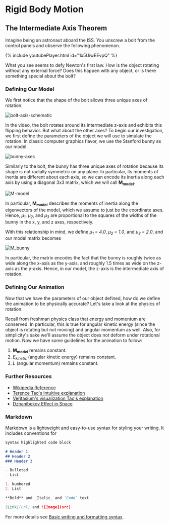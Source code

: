 # Rigid Body Motion

## The Intermediate Axis Theorem
Imagine being an astronaut aboard the ISS. You unscrew a bolt from the control panels and observe the following phenomenon. 

{% include youtubePlayer.html id="1x5UiwEEvpQ" %}

What you see seems to defy Newton's first law. How is the object rotating without any external force?
Does this happen with any object, or is there something special about the bolt?

### Defining Our Model
We first notice that the shape of the bolt allows three unique axes of rotation.

![bolt-axis-schematic](https://user-images.githubusercontent.com/47429091/145023831-84d359e2-497d-47cb-ac33-537d130645f2.png)

In the video, the bolt rotates around its intermediate z-axis and exhibits this flipping behavior. But what about the other axes? To begin our investigation, we first define the parameters of the object we will use to simulate the rotation. In classic computer graphics flavor, we use the Stanford bunny as our model.

![bunny-axes](https://user-images.githubusercontent.com/47429091/145128096-5ae962af-1cd4-4ab7-b772-772dba7ab1af.png)

Similarly to the bolt, the bunny has three unique axes of rotation because its shape is not radially symmetric on any plane. In particular, its moments of inertia are different about each axis, so we can encode its inertia along each axis by using a diagonal 3x3 matrix, which we will call **M<sub>model</sub>**.

![M-model](https://user-images.githubusercontent.com/47429091/145130163-8ebb0808-d7c7-47ba-9998-ff3215050269.png)

In particular, **M<sub>model</sub>** describes the moments of inertia along the eigenvectors of the model, which we assume to just be the coordinate axes. Hence,
_μ<sub>1</sub>_, _μ<sub>2</sub>_, and _μ<sub>3</sub>_ are proportional to the squares of the widths of the bunny in the x, y, and z axes, respectively.

With this relationship in mind, we define _μ<sub>1</sub> = 4.0_, _μ<sub>2</sub> = 1.0_, and _μ<sub>3</sub> = 2.0_, and our model matrix becomes

![M_bunny](https://user-images.githubusercontent.com/47429091/145131829-c7f7e400-51d9-490f-b9b8-c08ba7617f8b.png)

In particular, the matrix encodes the fact that the bunny is roughly twice as wide along the x-axis as the y-axis, and roughly 1.5 times as wide on the z-axis as the y-axis. Hence, in our model, the z-axis is the intermediate axis of rotation. 

### Defining Our Animation
Now that we have the parameters of our object defined, how do we define the animation to be physically accurate? Let's take a look at the physics of rotation.

Recall from freshman physics class that energy and momentum are conserved. In particular, this is true for angular kinetic energy (since the object is rotating but not moving) and angular momentum as well. Also, for simplicity's sake we'll assume the object does not deform under rotational motion. Now we have some guidelines for the animation to follow:

1. **M<sub>model</sub>** remains constant.
2. _E<sub>kinetic</sub>_ (angular kinetic energy) remains constant.
3. _L_ (angular momentum) remains constant.



### Further Resources
- [Wikipedia Reference](https://en.wikipedia.org/wiki/Tennis_racket_theorem)
- [Terence Tao's intuitive explanation](https://mathoverflow.net/a/82020)
- [Veritasium's visualization Tao's explanation](https://www.youtube.com/watch?v=1VPfZ_XzisU)
- [Dzhanibekov Effect in Space](https://user-images.githubusercontent.com/47429091/145022696-35249db9-51d7-41f9-b4bb-36b7ce644d72.mp4)


### Markdown

Markdown is a lightweight and easy-to-use syntax for styling your writing. It includes conventions for

```markdown
Syntax highlighted code block

# Header 1
## Header 2
### Header 3

- Bulleted
- List

1. Numbered
2. List

**Bold** and _Italic_ and `Code` text

[Link](url) and ![Image](src)
```

For more details see [Basic writing and formatting syntax](https://docs.github.com/en/github/writing-on-github/getting-started-with-writing-and-formatting-on-github/basic-writing-and-formatting-syntax).
